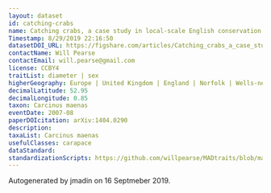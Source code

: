 ```yaml
---
layout: dataset
id: catching-crabs
name: Catching crabs, a case study in local-scale English conservation
Timestamp: 8/29/2019 22:16:50
datasetDOI_URL: https://figshare.com/articles/Catching_crabs_a_case_study_in_local_scale_English_conservation/979288
contactName: Will Pearse
contactEmail: will.pearse@gmail.com
license: CCBY4
traitList: diameter | sex
higherGeography: Europe | United Kingdom | England | Norfolk | Wells-next-the-Sea
decimalLatitude: 52.95
decimalLongitude: 0.85
taxon: Carcinus maenas
eventDate: 2007-08
paperDOIcitation: arXiv:1404.0290
description: 
taxaList: Carcinus maenas
usefulClasses: carapace
dataStandard: 
standardizationScripts: https://github.com/willpearse/MADtraits/blob/master/R/downloads.R#L1180
---
```


Autogenerated by jmadin on 16 Septmeber 2019.
